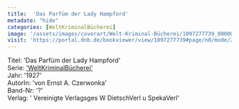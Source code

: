 ```yaml
---
title:  'Das Parfüm der Lady Hampford'
metadate: "hide"
categories: [WeltKriminalBücherei]
image: '/assets/images/coverart/Welt-Kriminal-Bücherei/1097277739_00000010.jpg'
visit: 'https://portal.dnb.de/bookviewer/view/1097277739#page/n0/mode/2up'
---
```

Titel: 'Das Parfüm der Lady Hampford' <br>
Serie: <a href='/heftroman.workshop/_pages/WeltKriminalBücherei.html'>'WeltKriminalBücherei'</a> <br>
Jahr: '1927' <br>
AutorIn: 'von Ernst A. Czerwonka' <br>
Band-Nr: '?' <br>
Verlag: ' Vereinigte Verlagsges W DietschVerl u SpekaVerl'